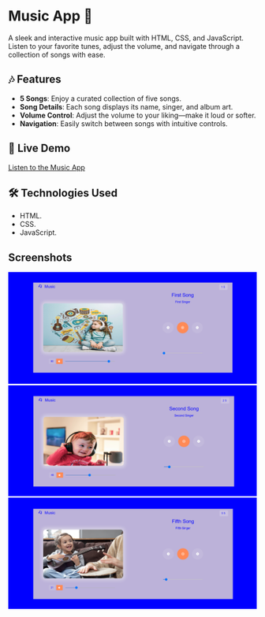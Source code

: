 # Music App 🎵

A sleek and interactive music app built with HTML, CSS, and JavaScript. Listen to your favorite tunes, adjust the volume, and navigate through a collection of songs with ease.

## 🎶 Features
- **5 Songs**: Enjoy a curated collection of five songs.
- **Song Details**: Each song displays its name, singer, and album art.
- **Volume Control**: Adjust the volume to your liking—make it loud or softer.
- **Navigation**: Easily switch between songs with intuitive controls.

## 🚀 Live Demo
[Listen to the Music App](https://nourhan123essam.github.io/MusicWebApp/)

## 🛠️ Technologies Used
- HTML.
- CSS.
- JavaScript.

## Screenshots
![Home Page](https://github.com/Nourhan123Essam/MusicWebApp/blob/main/Screenshot%201.png)
![Playing a Song](https://github.com/Nourhan123Essam/MusicWebApp/blob/main/Screenshot%202.png)
![Volume Control](https://github.com/Nourhan123Essam/MusicWebApp/blob/main/Screenshot%203.png)


